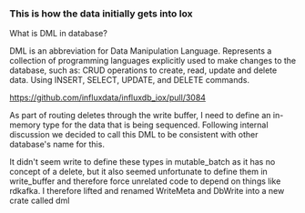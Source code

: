 
### This is how the data initially gets into Iox

What is DML in database?

DML is an abbreviation for Data Manipulation Language. Represents a collection of programming languages explicitly used to make changes to the database, such as: CRUD operations to create, read, update and delete data. Using INSERT, SELECT, UPDATE, and DELETE commands.

https://github.com/influxdata/influxdb_iox/pull/3084

As part of routing deletes through the write buffer, I need to define an in-memory type for the data that is being sequenced. Following internal discussion we decided to call this DML to be consistent with other database's name for this.

It didn't seem write to define these types in mutable_batch as it has no concept of a delete, but it also seemed unfortunate to define them in write_buffer and therefore force unrelated code to depend on things like rdkafka. I therefore lifted and renamed WriteMeta and DbWrite into a new crate called dml